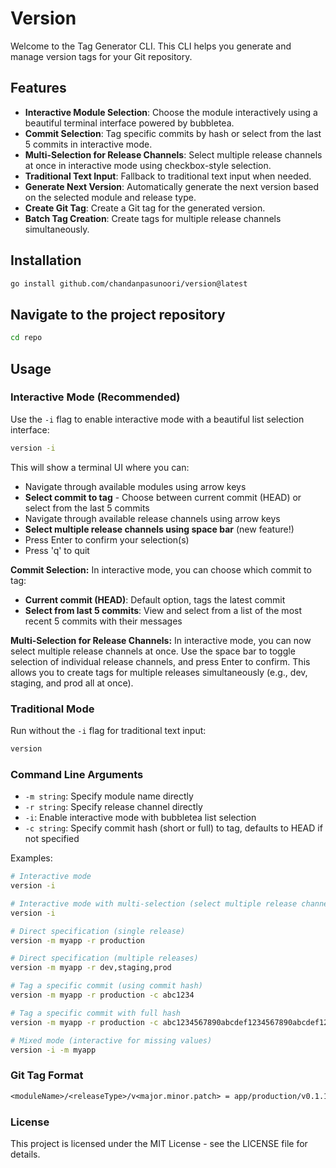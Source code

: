 # Version

Welcome to the Tag Generator CLI. This CLI helps you generate and manage version tags for your Git repository.

## Features

- **Interactive Module Selection**: Choose the module interactively using a beautiful terminal interface powered by bubbletea.
- **Commit Selection**: Tag specific commits by hash or select from the last 5 commits in interactive mode.
- **Multi-Selection for Release Channels**: Select multiple release channels at once in interactive mode using checkbox-style selection.
- **Traditional Text Input**: Fallback to traditional text input when needed.
- **Generate Next Version**: Automatically generate the next version based on the selected module and release type.
- **Create Git Tag**: Create a Git tag for the generated version.
- **Batch Tag Creation**: Create tags for multiple release channels simultaneously.

## Installation

```bash
go install github.com/chandanpasunoori/version@latest
```

## Navigate to the project repository

```bash
cd repo
```

## Usage

### Interactive Mode (Recommended)

Use the `-i` flag to enable interactive mode with a beautiful list selection interface:

```bash
version -i
```

This will show a terminal UI where you can:
- Navigate through available modules using arrow keys
- **Select commit to tag** - Choose between current commit (HEAD) or select from the last 5 commits
- Navigate through available release channels using arrow keys
- **Select multiple release channels using space bar** (new feature!)
- Press Enter to confirm your selection(s)
- Press 'q' to quit

**Commit Selection:**
In interactive mode, you can choose which commit to tag:
- **Current commit (HEAD)**: Default option, tags the latest commit
- **Select from last 5 commits**: View and select from a list of the most recent 5 commits with their messages

**Multi-Selection for Release Channels:**
In interactive mode, you can now select multiple release channels at once. Use the space bar to toggle selection of individual release channels, and press Enter to confirm. This allows you to create tags for multiple releases simultaneously (e.g., dev, staging, and prod all at once).

### Traditional Mode

Run without the `-i` flag for traditional text input:

```bash
version
```

### Command Line Arguments

- `-m string`: Specify module name directly
- `-r string`: Specify release channel directly  
- `-i`: Enable interactive mode with bubbletea list selection
- `-c string`: Specify commit hash (short or full) to tag, defaults to HEAD if not specified

Examples:
```bash
# Interactive mode
version -i

# Interactive mode with multi-selection (select multiple release channels)
version -i

# Direct specification (single release)
version -m myapp -r production

# Direct specification (multiple releases)
version -m myapp -r dev,staging,prod

# Tag a specific commit (using commit hash)
version -m myapp -r production -c abc1234

# Tag a specific commit with full hash
version -m myapp -r production -c abc1234567890abcdef1234567890abcdef1234

# Mixed mode (interactive for missing values)
version -i -m myapp
```

### Git Tag Format

```txt
<moduleName>/<releaseType>/v<major.minor.patch> = app/production/v0.1.1
```

### License

This project is licensed under the MIT License - see the LICENSE file for details.
